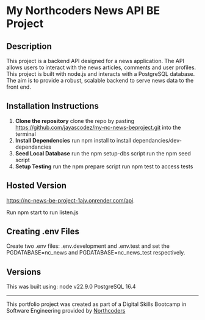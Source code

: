 # My Northcoders News API BE Project 

## Description
This project is a backend API designed for a news application. The API allows users to interact with the news articles, comments and user profiles. This project is built with node.js and interacts with a PostgreSQL database. The aim is to provide a robust, scalable backend to serve news data to the front end.

## Installation Instructions
1. **Clone the repository**
    clone the repo by pasting https://github.com/jayascodez/my-nc-news-beproject.git into the terminal
2. **Install Dependencies**
    run npm install to install dependancies/dev-dependancies
3. **Seed Local Database**
    run the npm setup-dbs script
    run the npm seed script 
4. **Setup Testing**
    run the npm prepare script
    run npm test to access tests

## Hosted Version
https://nc-news-be-project-1ajv.onrender.com/api.

Run npm start to run listen.js


## Creating .env Files
Create two .env files: .env.development and .env.test and set the PGDATABASE=nc_news and PGDATABASE=nc_news_test respectively. 

## Versions
This was built using:
node v22.9.0
PostgreSQL 16.4

---------------------------

This portfolio project was created as part of a Digital Skills Bootcamp in Software Engineering provided by [Northcoders](https://northcoders.com/)

